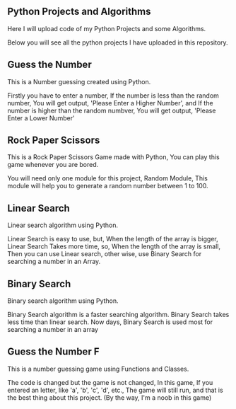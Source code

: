 ## Python Projects and Algorithms
Here I will upload code of my Python Projects and some Algorithms.

Below you will see all the python projects I have uploaded in this repository.

## Guess the Number
This is a Number guessing created using Python.

Firstly you have to enter a number, If the number is less than the random number, You will get output, 'Please Enter a Higher Number', and If the number is higher than the random numbver, You will get output, 'Please Enter a Lower Number'

## Rock Paper Scissors
This is a Rock Paper Scissors Game made with Python, You can play this game whenever you are bored.

You will need only one module for this project, Random Module, This module will help you to generate a random number between 1 to 100.

## Linear Search
Linear search algorithm using Python.

Linear Search is easy to use, but, When the length of the array is bigger, Linear Search Takes more time, so, When the length of the array is small, Then you can use Linear search, other wise, use Binary Search for searching a number in an Array.

## Binary Search
Binary search algorithm using Python.

Binary Search algorithm is a faster searching algorithm. Binary Search takes less time than linear search. Now days, Binary Search is used most for searching a number in an array

## Guess the Number F
This is a number guessing game using Functions and Classes.

The code is changed but the game is not changed, In this game, If you entered an letter, like 'a', 'b', 'c', 'd', etc., The game will still run, and that is the best thing about this project. (By the way, I'm a noob in this game)
